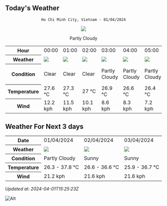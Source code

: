 ## Today's Weather
<div align="center">

`Ho Chi Minh City, Vietnam - 01/04/2024`

<img src="https://cdn.weatherapi.com/weather/64x64/day/116.png"/>

Partly Cloudy 

</div>


<table>
    <tr>
        <th>Hour</th>
          <td>00:00</div>   <td>01:00</div>   <td>02:00</div>   <td>03:00</div>   <td>04:00</div>   <td>05:00</div>   <td>06:00</div>   <td>07:00</div>   <td>08:00</div>   <td>09:00</div>   <td>10:00</div>   <td>11:00</div>   <td>12:00</div>   <td>13:00</div>   <td>14:00</div>   <td>15:00</div>   <td>16:00</div>   <td>17:00</div>   <td>18:00</div>   <td>19:00</div>   <td>20:00</div>   <td>21:00</div>   <td>$${\color{red}22:00}$$</td>   <td>23:00</div> 
    </tr>
    <tr>
        <th>Weather</th>
        <td><img src="https://cdn.weatherapi.com/weather/64x64/night/113.png"></img></td><td><img src="https://cdn.weatherapi.com/weather/64x64/night/113.png"></img></td><td><img src="https://cdn.weatherapi.com/weather/64x64/night/113.png"></img></td><td><img src="https://cdn.weatherapi.com/weather/64x64/night/116.png"></img></td><td><img src="https://cdn.weatherapi.com/weather/64x64/night/116.png"></img></td><td><img src="https://cdn.weatherapi.com/weather/64x64/night/116.png"></img></td><td><img src="https://cdn.weatherapi.com/weather/64x64/day/116.png"></img></td><td><img src="https://cdn.weatherapi.com/weather/64x64/day/116.png"></img></td><td><img src="https://cdn.weatherapi.com/weather/64x64/day/116.png"></img></td><td><img src="https://cdn.weatherapi.com/weather/64x64/day/113.png"></img></td><td><img src="https://cdn.weatherapi.com/weather/64x64/day/116.png"></img></td><td><img src="https://cdn.weatherapi.com/weather/64x64/day/116.png"></img></td><td><img src="https://cdn.weatherapi.com/weather/64x64/day/116.png"></img></td><td><img src="https://cdn.weatherapi.com/weather/64x64/day/116.png"></img></td><td><img src="https://cdn.weatherapi.com/weather/64x64/day/176.png"></img></td><td><img src="https://cdn.weatherapi.com/weather/64x64/day/116.png"></img></td><td><img src="https://cdn.weatherapi.com/weather/64x64/day/113.png"></img></td><td><img src="https://cdn.weatherapi.com/weather/64x64/day/113.png"></img></td><td><img src="https://cdn.weatherapi.com/weather/64x64/day/113.png"></img></td><td><img src="https://cdn.weatherapi.com/weather/64x64/night/113.png"></img></td><td><img src="https://cdn.weatherapi.com/weather/64x64/night/113.png"></img></td><td><img src="https://cdn.weatherapi.com/weather/64x64/night/116.png"></img></td><td><img src="https://cdn.weatherapi.com/weather/64x64/night/116.png"></img></td><td><img src="https://cdn.weatherapi.com/weather/64x64/night/113.png"></img></td>
    </tr>
    <tr>
        <th>Condition</th>
        <td width="200px">Clear </td><td width="200px">Clear </td><td width="200px">Clear </td><td width="200px">Partly Cloudy </td><td width="200px">Partly Cloudy </td><td width="200px">Partly Cloudy </td><td width="200px">Partly Cloudy </td><td width="200px">Partly Cloudy </td><td width="200px">Partly Cloudy </td><td width="200px">Sunny</td><td width="200px">Partly Cloudy </td><td width="200px">Partly Cloudy </td><td width="200px">Partly Cloudy </td><td width="200px">Partly Cloudy </td><td width="200px">Patchy rain nearby</td><td width="200px">Partly Cloudy </td><td width="200px">Sunny</td><td width="200px">Sunny</td><td width="200px">Sunny</td><td width="200px">Clear </td><td width="200px">Clear </td><td width="200px">Partly Cloudy </td><td width="200px">Partly cloudy</td><td width="200px">Clear </td>
    </tr>
    <tr>
        <th>Temperature</th>
        <td>27.6 °C</td><td>27.3 °C</td><td>27 °C</td><td>26.9 °C</td><td>26.6 °C</td><td>26.4 °C</td><td>26.3 °C</td><td>27.4 °C</td><td>29.5 °C</td><td>31.9 °C</td><td>34.2 °C</td><td>35.8 °C</td><td>37.2 °C</td><td>37.8 °C</td><td>37.5 °C</td><td>36.8 °C</td><td>35.4 °C</td><td>33 °C</td><td>31 °C</td><td>29.2 °C</td><td>28.7 °C</td><td>28.5 °C</td><td>29 °C</td><td>28 °C</td>
    </tr>
    <tr>
        <th>Wind</th>
        <td>12.2 kph</td><td>11.5 kph</td><td>10.1 kph</td><td>8.6 kph</td><td>8.3 kph</td><td>7.2 kph</td><td>7.6 kph</td><td>9.4 kph</td><td>7.9 kph</td><td>5.8 kph</td><td>5.8 kph</td><td>5.4 kph</td><td>5.8 kph</td><td>6.8 kph</td><td>11.5 kph</td><td>16.6 kph</td><td>21.2 kph</td><td>20.9 kph</td><td>21.2 kph</td><td>21.2 kph</td><td>19.1 kph</td><td>15.1 kph</td><td>11.2 kph</td><td>14.8 kph</td>
    </tr>
</table>


## Weather For Next 3 days


<table>
    <tr>
        <th>Date</th>
        <td>01/04/2024</td><td>02/04/2024</td><td>03/04/2024</td>
    </tr>
    <tr>
        <th>Weather</th>
        <td><img src="https://cdn.weatherapi.com/weather/64x64/day/116.png"></img></td><td><img src="https://cdn.weatherapi.com/weather/64x64/day/113.png"></img></td><td><img src="https://cdn.weatherapi.com/weather/64x64/day/113.png"></img></td>
    </tr>
    <tr>
        <th>Condition</th>
        <td width="200px">Partly Cloudy </td><td width="200px">Sunny</td><td width="200px">Sunny</td>
    </tr>
    <tr>
        <th>Temperature</th>
        <td>26.3 -  37.8 °C</td><td>26.6 -  36.6 °C</td><td>25.9 -  36.7 °C</td>
    </tr>
    <tr>
        <th>Wind</th>
        <td>21.2 kph</td><td>21.6 kph</td><td>21.6 kph</td>
    </tr>
</table>


*Updated at: 2024-04-01T15:25:23Z*

![Alt](https://repobeats.axiom.co/api/embed/7d451ae2cdef1648d2e14e5cc714356b2ebae209.svg "Repobeats analytics image")